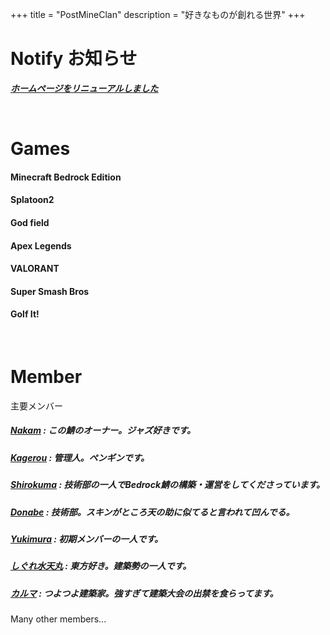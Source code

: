 +++
title = "PostMineClan"
description = "好きなものが創れる世界"
+++
# Notify お知らせ
***[ホームページをリニューアルしました](/activity/rework)***

<br>

# Games
#### Minecraft Bedrock Edition
#### Splatoon2
#### God field
#### Apex Legends
#### VALORANT
#### Super Smash Bros
#### Golf It!

<br>

# Member
主要メンバー
##### [Nakam](https://twitter.com/NakaMCBE) : この鯖のオーナー。ジャズ好きです。
##### [Kagerou](https://twitter.com/taikokagerou4) : 管理人。ペンギンです。
##### [Shirokuma](https://twitter.com/mckenchiku) : 技術部の一人でBedrock鯖の構築・運営をしてくださっています。
##### [Donabe](https://twitter.com/A10donabe) : 技術部。スキンがところ天の助に似てると言われて凹んでる。
##### [Yukimura](https://twitter.com/momijitps) : 初期メンバーの一人です。
##### [しぐれ水天丸](https://twitter.com/Mizuyaten_Paru2) : 東方好き。建築勢の一人です。
##### [カルマ](https://twitter.com/kkkkkaruma) : つよつよ建築家。強すぎて建築大会の出禁を食らってます。

Many other members...
